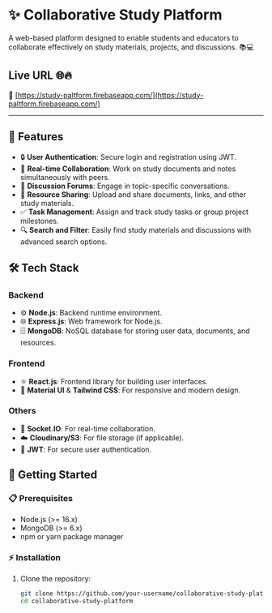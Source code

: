# ✨ Collaborative Study Platform

A web-based platform designed to enable students and educators to collaborate effectively on study materials, projects, and discussions. 📚💻

## **Live URL** 🌐🔥

🔗 [https://study-paltform.firebaseapp.com/](https://study-paltform.firebaseapp.com/)

---

## 🚀 Features

- 🔒 **User Authentication**: Secure login and registration using JWT.
- 📝 **Real-time Collaboration**: Work on study documents and notes simultaneously with peers.
- 💬 **Discussion Forums**: Engage in topic-specific conversations.
- 📂 **Resource Sharing**: Upload and share documents, links, and other study materials.
- ✅ **Task Management**: Assign and track study tasks or group project milestones.
- 🔍 **Search and Filter**: Easily find study materials and discussions with advanced search options.

## 🛠️ Tech Stack

### Backend

- ⚙️ **Node.js**: Backend runtime environment.
- 🌐 **Express.js**: Web framework for Node.js.
- 🗄️ **MongoDB**: NoSQL database for storing user data, documents, and resources.

### Frontend

- ⚛️ **React.js**: Frontend library for building user interfaces.
- 🎨 **Material UI** & **Tailwind CSS**: For responsive and modern design.

### Others

- 🔗 **Socket.IO**: For real-time collaboration.
- ☁️ **Cloudinary/S3**: For file storage (if applicable).
- 🔐 **JWT**: For secure user authentication.

## 🏁 Getting Started

### 📋 Prerequisites

- Node.js (>= 16.x)
- MongoDB (>= 6.x)
- npm or yarn package manager

### ⚡ Installation

1. Clone the repository:
   ```bash
   git clone https://github.com/your-username/collaborative-study-platform.git
   cd collaborative-study-platform
   ```
